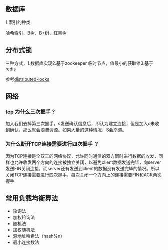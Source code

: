 ## 数据库

1.索引的种类

哈希索引、B树、B+树、红黑树

## 分布式锁

三种方式，1.数据库实现2.基于zookeeper 临时节点，值最小的获取锁3.基于redis

参考[distributed-locks](http://youzhixueyuan.com/3-implementations-of-distributed-locks.html)

## 网络

### tcp 为什么三次握手？

加入我们去掉第三次握手，s发送确认信息后，即认为建立连接，但是加入c未收到确认，那么就会浪费资源。如果大量的这种情况，S会崩溃。 

### 为什么断开TCP连接需要进行四次握手 ？

因为TCP连接是全双工的网络协议，允许同时通信的双方同时进行数据的收发，同样也允许收发两个方向的连接被独立关闭，以避免client数据发送完毕，向server发送FIN关闭连接，而server还有发送到client的数据没有发送完毕的情况。所以关闭TCP连接需要进行四次握手，每次关闭一个方向上的连接需要FIN和ACK两次握手

## 常用负载均衡算法

- 轮询法
- 加权轮询法
- 随机法
- 加权随机法
- 源地址哈希法（hash%n）
- 最小连接数法